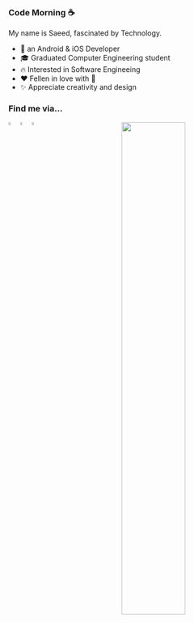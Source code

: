 ### Code Morning ☕️ 
My name is Saeed, fascinated by Technology.



- 📱 an Android & iOS Developer
- 🎓 Graduated Computer Engineering student
- 🔥 Interested in Software Engineeing
- ❤️ Fellen in love with  
- ✨ Appreciate creativity and design 


### Find me via...

<p align="left">    
  <a href="https://www.linkedin.com/in/Saeed-All-Gharaee">
        <img align="left" 
             alt="linkedin" 
             title="LinkedIn"
             width="4%" 
             src="https://cdn1.iconfinder.com/data/icons/social-networks-15/512/LinkedIn_social_network_logo-1024.png">
    </a>
    
  <a href="https://twitter.com/saeed_all_gray/">
      <img align="left" 
           alt="twitter" 
           title="Twitter"
           width="4%" 
           src="https://cdn4.iconfinder.com/data/icons/social-media-flat-7/64/Social-media_Twitter-1024.png">
    </a>
   
  
   <a href="https://medium.com/@TheUnitedTwins/">
      <img align="left" 
           alt="twitter" 
           title="Twitter"
           width="4%" 
           src="https://cdn2.iconfinder.com/data/icons/social-media-2285/512/1_Medium_colored_svg-512.png">
    </a>
    
</p>


<p align="center">
<!-- Taken from https://github.com/anuraghazra/github-readme-stats -->
    <a href="#">
        <img
            width="50%"
            src="https://github-readme-stats.vercel.app/api?username=saeedallgray&theme=algolia&count_private=true&show_icons=true&disable_animations=false&include_all_commits=true"
        />
</p>
